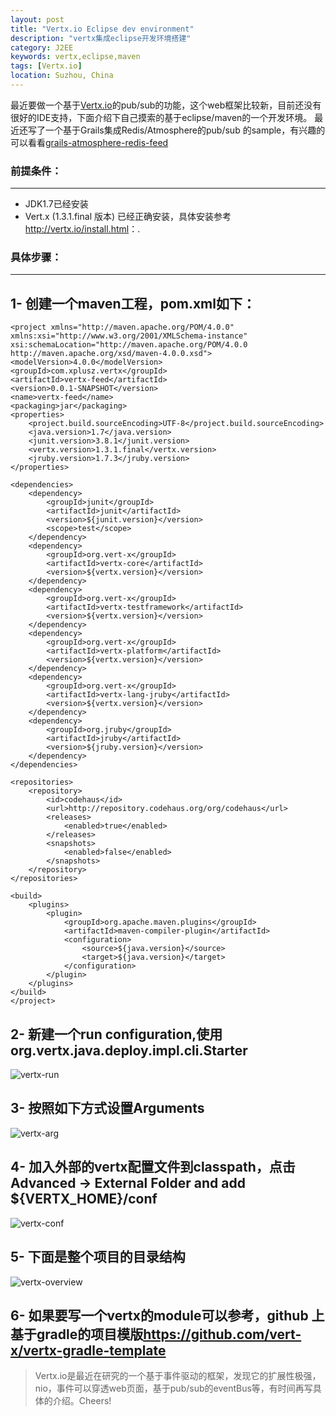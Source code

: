 ```yaml
---
layout: post
title: "Vertx.io Eclipse dev environment"
description: "vertx集成eclipse开发环境搭建"
category: J2EE 
keywords: vertx,eclipse,maven
tags: [Vertx.io] 
location: Suzhou, China
---
```


最近要做一个基于[Vertx.io](http://vertx.io)的pub/sub的功能，这个web框架比较新，目前还没有很好的IDE支持，下面介绍下自己摸索的基于eclipse/maven的一个开发环境。
最近还写了一个基于Grails集成Redis/Atmosphere的pub/sub 的sample，有兴趣的可以看看[grails-atmosphere-redis-feed](https://github.com/tim-tang/grails-atmosphere-redis-feed)

### 前提条件：
---

- JDK1.7已经安装
- Vert.x (1.3.1.final 版本) 已经正确安装，具体安装参考<http://vertx.io/install.html>：.

### 具体步骤：
---

## 1- 创建一个maven工程，pom.xml如下：

	<project xmlns="http://maven.apache.org/POM/4.0.0" xmlns:xsi="http://www.w3.org/2001/XMLSchema-instance"
	xsi:schemaLocation="http://maven.apache.org/POM/4.0.0 http://maven.apache.org/xsd/maven-4.0.0.xsd">
	<modelVersion>4.0.0</modelVersion>
	<groupId>com.xplusz.vertx</groupId>
	<artifactId>vertx-feed</artifactId>
	<version>0.0.1-SNAPSHOT</version>
	<name>vertx-feed</name>
	<packaging>jar</packaging>
	<properties>
		<project.build.sourceEncoding>UTF-8</project.build.sourceEncoding>
		<java.version>1.7</java.version>
		<junit.version>3.8.1</junit.version>
		<vertx.version>1.3.1.final</vertx.version>
		<jruby.version>1.7.3</jruby.version>
	</properties>

	<dependencies>
		<dependency>
			<groupId>junit</groupId>
			<artifactId>junit</artifactId>
			<version>${junit.version}</version>
			<scope>test</scope>
		</dependency>
		<dependency>
			<groupId>org.vert-x</groupId>
			<artifactId>vertx-core</artifactId>
			<version>${vertx.version}</version>
		</dependency>
		<dependency>
			<groupId>org.vert-x</groupId>
			<artifactId>vertx-testframework</artifactId>
			<version>${vertx.version}</version>
		</dependency>
		<dependency>
			<groupId>org.vert-x</groupId>
			<artifactId>vertx-platform</artifactId>
			<version>${vertx.version}</version>
		</dependency>
		<dependency>
			<groupId>org.vert-x</groupId>
			<artifactId>vertx-lang-jruby</artifactId>
			<version>${vertx.version}</version>
		</dependency>
		<dependency>
			<groupId>org.jruby</groupId>
			<artifactId>jruby</artifactId>
			<version>${jruby.version}</version>
		</dependency>
    </dependencies>

	<repositories>
		<repository>
			<id>codehaus</id>
			<url>http://repository.codehaus.org/org/codehaus</url>
			<releases>
				<enabled>true</enabled>
			</releases>
			<snapshots>
				<enabled>false</enabled>
			</snapshots>
		</repository>
	</repositories>

	<build>
		<plugins>
			<plugin>
				<groupId>org.apache.maven.plugins</groupId>
				<artifactId>maven-compiler-plugin</artifactId>
				<configuration>
					<source>${java.version}</source>
					<target>${java.version}</target>
				</configuration>
			</plugin>
		</plugins>
	</build>
	</project> 

## 2- 新建一个run configuration,使用org.vertx.java.deploy.impl.cli.Starter 
![vertx-run](/images/post/vertx-1.png)

## 3- 按照如下方式设置Arguments
![vertx-arg](/images/post/vertx-2.png)

## 4- 加入外部的vertx配置文件到classpath，点击Advanced -> External Folder and add ${VERTX_HOME}/conf
![vertx-conf](/images/post/vertx-3.png)

## 5- 下面是整个项目的目录结构
![vertx-overview](/images/post/vertx-4.png)

## 6- 如果要写一个vertx的module可以参考，github 上基于gradle的项目模版<https://github.com/vert-x/vertx-gradle-template>

> Vertx.io是最近在研究的一个基于事件驱动的框架，发现它的扩展性极强，nio，事件可以穿透web页面，基于pub/sub的eventBus等，有时间再写具体的介绍。Cheers!


